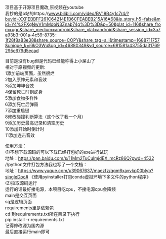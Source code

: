 项目基于开源项目魔改,原视频在youtube  
我抄的是b站的https://www.bilibili.com/video/BV18B4y1c7r4/?buvid=XXFEBBFF261C64214E1B6CFEABEB215A16A68&is_story_h5=false&mid=Y4%2FXgNwV1mMdoN3Znab74g%3D%3D&p=50&plat_id=116&share_from=ugc&share_medium=android&share_plat=android&share_session_id=3a7a93b3-001a-4c59-8735-1f28f8a83e38&share_source=COPY&share_tag=s_i&timestamp=1688711757&unique_k=i6kO3Wu&up_id=46880349&vd_source=681581a43755da31769295c679d5ecad  
  
目前是没有bug但是代码已经能称得上小屎山了  
相对于原视频的更新:  
1添加前端页面，虽然很烂  
2加入原神元素和音效  
3添加坤坤音效  
4保留死亡时刻蛇身  
5添加食物多样性  
6添加死亡后弹窗  
7添加重启键  
8修改碰撞判断算法（这个改了我一个月）  
9添加历史最高记录和清空历史  
10添加开始时倒计时  
11添加连击音效  
  
使用方法：  
(1)不想下载源码的可以下载已经打包好的exe进行试玩  
地址：https://pan.baidu.com/s/11Mm2TuCuImjdEX_mcRz86Q?pwd=4532  
//python文件打包方法我也写了一个文档：  
地址：https://www.yuque.com/u39067637/maezfz/qqm6xavvkp00blyb?singleDoc# 《使用pyinstaller打包conda虚拟环境下多文件的python程序》  
(2)拉取源码运行  
运行的话最好接电源，本项目吃cpu，不接电源cpu会降频  
main是交互页面  
sg是逻辑页面  
requirements里是依赖包  
cd 到requirements.txt所在目录下执行  
pip install -r requirements.txt  
记得修改源为国内源  
最后直接运行main即可  
